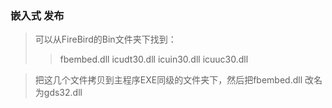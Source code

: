 ### 嵌入式 发布 ###

> 可以从FireBird的Bin文件夹下找到：
> > fbembed.dll
> > icudt30.dll
> > icuin30.dll
> > icuuc30.dll


> 把这几个文件拷贝到主程序EXE同级的文件夹下，然后把fbembed.dll 改名为gds32.dll